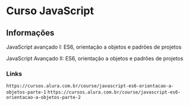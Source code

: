 # Curso JavaScript

## Informações

JavaScript avançado I: ES6, orientação a objetos e padrões de projetos 

JavaScript Avançado II: ES6, orientação a objetos e padrões de projetos

### Links

`https://cursos.alura.com.br/course/javascript-es6-orientacao-a-objetos-parte-1`
`https://cursos.alura.com.br/course/javascript-es6-orientacao-a-objetos-parte-2`
